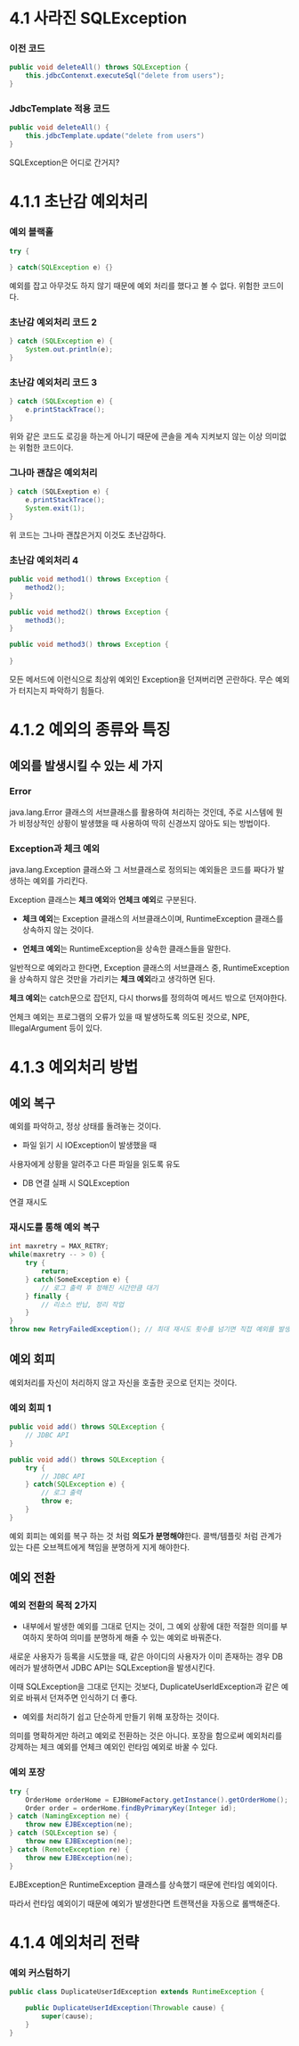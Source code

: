 # 4.1 사라진 SQLException

### 이전 코드
```java
public void deleteAll() throws SQLException {
    this.jdbcContenxt.executeSql("delete from users");    
}
```

### JdbcTemplate 적용 코드

```java
public void deleteAll() {
    this.jdbcTemplate.update("delete from users")    
}
```

SQLException은 어디로 간거지?

# 4.1.1 초난감 예외처리

### 예외 블랙홀
```java
try {
    
} catch(SQLException e) {}
```

예외를 잡고 아무것도 하지 않기 때문에 예외 처리를 했다고 볼 수 없다. 위험한 코드이다.

### 초난감 예외처리 코드 2

```java
} catch (SQLException e) {
    System.out.println(e);    
}
```

### 초난감 예외처리 코드 3

```java
} catch (SQLException e) {
    e.printStackTrace();  
}
```

위와 같은 코드도 로깅을 하는게 아니기 때문에 콘솔을 계속 지켜보지 않는 이상 의미없는 위험한 코드이다.

### 그나마 괜찮은 예외처리

```java
} catch (SQLExeption e) {
    e.printStackTrace();
    System.exit(1);
}
```

위 코드는 그나마 괜찮은거지 이것도 초난감하다.

### 초난감 예외처리 4
```java
public void method1() throws Exception {
    method2();    
}

public void method2() throws Exception {
    method3();    
}

public void method3() throws Exception {
    
}
```

모든 메서드에 이런식으로 최상위 예외인 Exception을 던져버리면 곤란하다. 무슨 예외가 터지는지 파악하기 힘들다.

# 4.1.2 예외의 종류와 특징

## 예외를 발생시킬 수 있는 세 가지

### Error

java.lang.Error 클래스의 서브클래스를 활용하여 처리하는 것인데, 주로 시스템에 뭔가 비정상적인 상황이 발생했을 때 사용하여 딱히 신경쓰지 않아도 되는 방법이다.

### Exception과 체크 예외

java.lang.Exception 클래스와 그 서브클래스로 정의되는 예외들은 코드를 짜다가 발생하는 예외를 가리킨다.

Exception 클래스는 **체크 예외**와 **언체크 예외**로 구분된다.

- **체크 예외**는 Exception 클래스의 서브클래스이며, RuntimeException 클래스를 상속하지 않는 것이다. 

- **언체크 예외**는 RuntimeException을 상속한 클래스들을 말한다.

일반적으로 예외라고 한다면, Exception 클래스의 서브클래스 중, RuntimeException을 상속하지 않은 것만을 가리키는 **체크 예외**라고 생각하면 된다.

**체크 예외**는 catch문으로 잡던지, 다시 thorws를 정의하여 메서드 밖으로 던져야한다.

언체크 예외는 프로그램의 오류가 있을 때 발생하도록 의도된 것으로, NPE, IllegalArgument 등이 있다.

# 4.1.3 예외처리 방법

## 예외 복구

예외를 파악하고, 정상 상태를 돌려놓는 것이다.

- 파일 읽기 시 IOException이 발생했을 때

사용자에게 상황을 알려주고 다른 파일을 읽도록 유도

- DB 연결 실패 시 SQLException

연결 재시도

### 재시도를 통해 예외 복구

```java
int maxretry = MAX_RETRY;
while(maxretry -- > 0) {
    try {
        return;
    } catch(SomeException e) {
        // 로그 출력 후 정해진 시간만큼 대기
    } finally {
        // 리소스 반납, 정리 작업
    }
}
throw new RetryFailedException(); // 최대 재시도 횟수를 넘기면 직접 예외를 발생시킨다.
```

## 예외 회피

예외처리를 자신이 처리하지 않고 자신을 호출한 곳으로 던지는 것이다.

### 예외 회피 1
```java
public void add() throws SQLException {
    // JDBC API    
}
```

```java
public void add() throws SQLException {
    try {
        // JDBC API
    } catch(SQLException e) {
        // 로그 출력
        throw e;
    }
}
```

예외 회피는 예외를 복구 하는 것 처럼 **의도가 분명해야**한다. 콜백/템플릿 처럼 관계가 있는 다른 오브젝트에게 책임을 분명하게 지게 해야한다.

## 예외 전환

### 예외 전환의 목적 2가지

- 내부에서 발생한 예외를 그대로 던지는 것이, 그 예외 상황에 대한 적절한 의미를 부여하지 못하여 의미를 분명하게 해줄 수 있는 예외로 바꿔준다.

새로운 사용자가 등록을 시도했을 때, 같은 아이디의 사용자가 이미 존재하는 경우 DB에러가 발생하면서 JDBC API는 SQLException을 발생시킨다.

이때 SQLException을 그대로 던지는 것보다, DuplicateUserIdException과 같은 예외로 바꿔서 던져주면 인식하기 더 좋다.


- 예외를 처리하기 쉽고 단순하게 만들기 위해 포장하는 것이다.

의미를 명확하게만 하려고 예외로 전환하는 것은 아니다. 포장을 함으로써 예외처리를 강제하는 체크 예외를 언체크 예외인 런타임 예외로 바꿀 수 있다.

### 예외 포장

```java
try {
    OrderHome orderHome = EJBHomeFactory.getInstance().getOrderHome();
    Order order = orderHome.findByPrimaryKey(Integer id);
} catch (NamingException ne) {
    throw new EJBException(ne);
} catch (SQLException se) {
    throw new EJBException(ne);    
} catch (RemoteException re) {
    throw new EJBException(ne);
}
```

EJBException은 RuntimeException 클래스를 상속했기 때문에 런타임 예외이다.

따라서 런타임 예외이기 때문에 예외가 발생한다면 트랜잭션을 자동으로 롤백해준다.

# 4.1.4 예외처리 전략

### 예외 커스텀하기

```java
public class DuplicateUserIdException extends RuntimeException {

    public DuplicateUserIdException(Throwable cause) {
        super(cause);
    }
}
```
